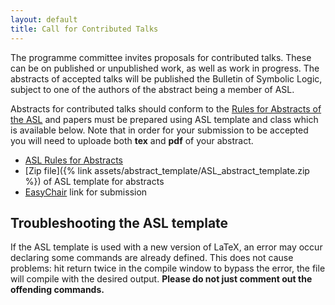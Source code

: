 ```yaml
---
layout: default
title: Call for Contributed Talks
---
```


The programme committee invites proposals for contributed talks. These can be on published or unpublished work, as well as work in progress. The abstracts of accepted talks will be published the Bulletin of Symbolic Logic, subject to one of the authors of the abstract being a member of ASL.

Abstracts for contributed talks should conform to the [Rules for Abstracts of the ASL](https://aslonline.org/rules-for-abstracts/) and papers must be prepared using ASL template and class which is available below.
Note that in order for your submission to be accepted you will need to uploade both **tex** and **pdf** of your abstract.

 - [ASL Rules for Abstracts](https://aslonline.org/rules-for-abstracts/)
 - [Zip file]({% link assets/abstract_template/ASL_abstract_template.zip %}) of ASL template for abstracts
 - [EasyChair](https://easychair.org/conferences/?conf=lc20240) link for submission


## Troubleshooting the ASL template

If the ASL template is used with a new version of LaTeX, an error may occur declaring some commands are already defined. This does not cause problems: hit return twice in the compile window to bypass the error, the file will compile with the desired output. 
**Please do not just comment out the offending commands.**

